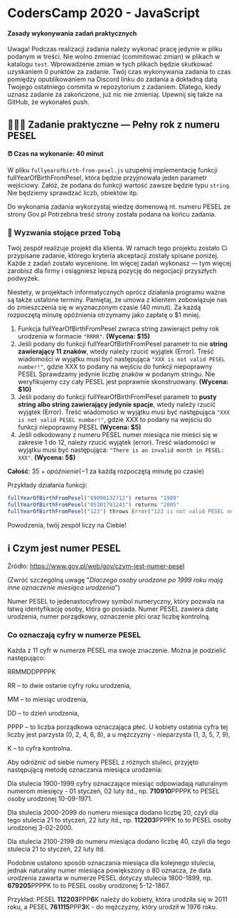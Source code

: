 # CodersCamp 2020 - JavaScript

#### Zasady wykonywania zadań praktycznych

Uwaga! Podczas realizacji zadania należy wykonać pracę jedynie w pliku podanym w treści.
Nie wolno zmieniać (commitować zmian) w plikach w katalogu `test`.
Wprowadzenie zmian w tych plikach będzie skutkować uzyskaniem 0 punktów za zadanie.
Twój czas wykonywania zadania to czas pomiędzy opublikowaniem na Discord linku do zadania a dokładną datą Twojego ostatniego commita w repozytorium z zadaniem.
Dlatego, kiedy uznasz zadanie za zakończone, już nic nie zmieniaj. Upewnij się także na GitHub, że wykonałeś push.

## 🧑‍🤝‍🧑 Zadanie praktyczne — Pełny rok z numeru PESEL

#### ⏰ Czas na wykonanie: 40 minut

W pliku `fullyearofbirth-from-pesel.js` uzupełnij implementację funkcji fullYearOfBirthFromPesel,
która będzie przyjmowała jeden parametr wejściowy.
Załóż, że podana do funkcji wartość zawsze będzie typu `string`.
Nie będziemy sprawdzać liczb, obiektów itp.

Do wykonania zadania wykorzystaj wiedzę domenową nt. numeru PESEL ze strony Gov.pl
Potrzebna treść strony została podana na końcu zadania.

### 🚀 Wyzwania stojące przed Tobą

Twój zespół realizuje projekt dla klienta.
W ramach tego projektu zostało Ci przypisane zadanie, którego kryteria akceptacji zostały spisane poniżej.
Każde z zadań zostało wycenione.
Im więcej zadań wykonasz — tym więcej zarobisz dla firmy i osiągniesz lepszą pozycję do negocjacji przyszłych podwyżek.

Niestety, w projektach informatycznych oprócz działania programu ważne są także ustalone terminy.
Pamiętaj, że umowa z klientem zobowiązuje nas do zmieszczenia się w wyznaczonym czasie (40 minut).
Za każdą rozpoczętą minutę opóźnienia otrzymamy jako zapłatę o $1 mniej.

1. Funkcja fullYearOfBirthFromPesel zwraca string zawierajct pełny rok urodzenia w formacie `"RRRR"`. **(Wycena: $15)**
2. Jeśli podany do funkcji fullYearOfBirthFromPesel parametr to nie **string zawierający 11 znaków**, wtedy należy rzucić wyjątek (Error).
   Treść wiadomości w wyjątku musi być następująca `"XXX is not valid PESEL number!"`, gdzie XXX to podany na wejściu do funkcji niepoprawny PESEL
   Sprawdzamy jedynie liczbę znaków w podanym stringu. Nie weryfikujemy czy cały PESEL jest poprawnie skonstruowany.
   **(Wycena: $10)**
3. Jeśli podany do funkcji fullYearOfBirthFromPesel parametr to **pusty string albo string zawierający jedynie spacje**, wtedy należy rzucić wyjątek (Error).
   Treść wiadomości w wyjątku musi być następująca `"XXX is not valid PESEL number!"`, gdzie XXX to podany na wejściu do funkcji niepoprawny PESEL
   **(Wycena: $5)**
4. Jeśli odkodowany z numeru PESEL numer miesiąca nie mieści się w zakresie 1 do 12, należy rzucić wyjątek (error).
   Treść wiadomości w wyjątku musi być następująca: `"There is an invalid month in PESEL: XXX"`. **(Wycena: 5$)**

**Całość**: $35 + opóźnienie (-$1 za każdą rozpoczętą minutę po czasie)

Przykłady działania funkcji:

```js
fullYearOfBirthFromPesel("89090132712") returns "1989"
fullYearOfBirthFromPesel("05301791241") returns "2005"
fullYearOfBirthFromPesel("123") throws Error("123 is not valid PESEL number!")
```

Powodzenia, twój zespół liczy na Ciebie!

## ℹ️ Czym jest numer PESEL

Źródło: https://www.gov.pl/web/gov/czym-jest-numer-pesel

(Zwróć szczególną uwagę "_Dlaczego osoby urodzone po 1999 roku mają inne oznaczenie miesiąca urodzenia_")

Numer PESEL to jedenastocyfrowy symbol numeryczny,
który pozwala na łatwą identyfikację osoby, która go posiada.
Numer PESEL zawiera datę urodzenia, numer porządkowy, oznaczenie płci oraz liczbę kontrolną.

### Co oznaczają cyfry w numerze PESEL

Każda z 11 cyfr w numerze PESEL ma swoje znaczenie. Można je podzielić następująco:

RRMMDDPPPPK

RR – to dwie ostanie cyfry roku urodzenia,

MM – to miesiąc urodzenia,

DD – to dzień urodzenia,

PPPP – to liczba porządkowa oznaczająca płeć.
U kobiety ostatnia cyfra tej liczby jest parzysta (0, 2, 4, 6, 8),
a u mężczyzny - nieparzysta (1, 3, 5, 7, 9),

K – to cyfra kontrolna.

Aby odróżnić od siebie numery PESEL z różnych stuleci, przyjęto następującą metodę oznaczania miesiąca urodzenia:

Dla stulecia 1900-1999 cyfry oznaczające miesiąc odpowiadają naturalnym numerom miesięcy - 01 styczeń, 02 luty itd.,
np. **710910**PPPPK to PESEL osoby urodzonej 10-09-1971.

Dla stulecia 2000-2099 do numeru miesiąca dodano liczbę 20, czyli dla tego stulecia 21 to styczeń, 22 luty itd.,
np. **112203**PPPPK to to PESEL osoby urodzonej 3-02-2000.

Dla stulecia 2100-2199 do numeru miesiąca dodano liczbę 40, czyli dla tego stulecia 21 to styczeń, 22 luty itd.

Podobnie ustalono sposób oznaczania miesiąca dla kolejnego stulecia, jednak naturalny numer miesiąca powiększony o 80
oznacza, że data urodzenia zawarta w numerze PESEL dotyczy stulecia 1800-1899,
np. **679205**PPPPK to to PESEL osoby urodzonej 5-12-1867.

Przykład: PESEL **112203**PPP**6**K należy do kobiety,
która urodziła się w 2011 roku,
a PESEL **761115**PPP**3**K - do mężczyzny,
który urodził w 1976 roku.

